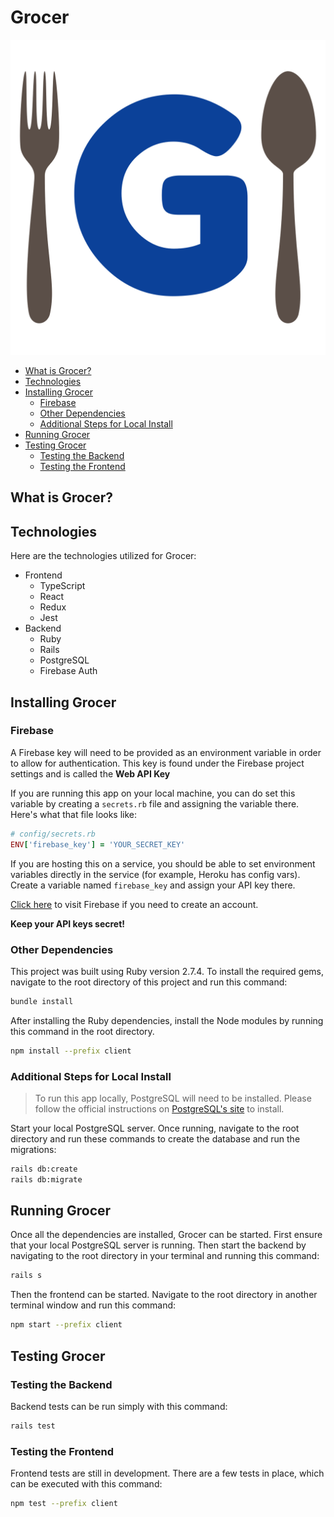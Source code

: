# Grocer

![Grocer Logo](./docs/media/grocer-light.png)

- [What is Grocer?](#what-is-grocer)
- [Technologies](#technologies)
- [Installing Grocer](#installing-grocer)
  - [Firebase](#firebase)
  - [Other Dependencies](#other-dependencies)
  - [Additional Steps for Local Install](#additional-steps-for-local-install)
- [Running Grocer](#running-grocer)
- [Testing Grocer](#testing-grocer)
  - [Testing the Backend](#testing-the-backend)
  - [Testing the Frontend](#testing-the-frontend)

## What is Grocer?



## Technologies

Here are the technologies utilized for Grocer:

- Frontend
  - TypeScript
  - React
  - Redux
  - Jest
- Backend
  - Ruby
  - Rails
  - PostgreSQL
  - Firebase Auth

## Installing Grocer

### Firebase

A Firebase key will need to be provided as an environment variable in order to allow for authentication. This key is found under the Firebase project settings and is called the **Web API Key**

If you are running this app on your local machine, you can do set this variable by creating a `secrets.rb` file and assigning the variable there. Here's what that file looks like:

```rb
# config/secrets.rb
ENV['firebase_key'] = 'YOUR_SECRET_KEY'
```

If you are hosting this on a service, you should be able to set environment variables directly in the service (for example, Heroku has config vars). Create a variable named `firebase_key` and assign your API key there.

[Click here](https://firebase.google.com/) to visit Firebase if you need to create an account.

**Keep your API keys secret!**

### Other Dependencies

This project was built using Ruby version 2.7.4. To install the required gems, navigate to the root directory of this project and run this command:

```bash
bundle install
```

After installing the Ruby dependencies, install the Node modules by running this command in the root directory.

```bash
npm install --prefix client
```

### Additional Steps for Local Install

> To run this app locally, PostgreSQL will need to be installed. Please follow the official instructions on [PostgreSQL's site](https://www.postgresql.org/) to install.

Start your local PostgreSQL server. Once running, navigate to the root directory and run these commands to create the database and run the migrations:

```bash
rails db:create
rails db:migrate
```

## Running Grocer

Once all the dependencies are installed, Grocer can be started. First ensure that your local PostgreSQL server is running. Then start the backend by navigating to the root directory in your terminal and running this command:

```bash
rails s
```

Then the frontend can be started. Navigate to the root directory in another terminal window and run this command:

```bash
npm start --prefix client
```

## Testing Grocer

### Testing the Backend

Backend tests can be run simply with this command:

```bash
rails test
```

### Testing the Frontend

Frontend tests are still in development. There are a few tests in place, which can be executed with this command:

```bash
npm test --prefix client
```

